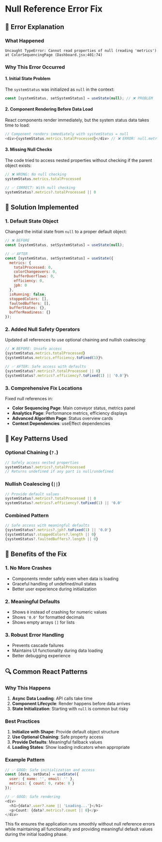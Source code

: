 # Null Reference Error Fix

## 🚨 Error Explanation

### What Happened
```
Uncaught TypeError: Cannot read properties of null (reading 'metrics')
at ColorSequencingPage (Dashboard.jsx:401:74)
```

### Why This Error Occurred

#### 1. **Initial State Problem**
The `systemStatus` was initialized as `null` in the context:
```javascript
const [systemStatus, setSystemStatus] = useState(null); // ❌ PROBLEM
```

#### 2. **Component Rendering Before Data Load**
React components render immediately, but the system status data takes time to load:
```javascript
// Component renders immediately with systemStatus = null
<div>{systemStatus.metrics.totalProcessed}</div> // ❌ ERROR: null.metrics
```

#### 3. **Missing Null Checks**
The code tried to access nested properties without checking if the parent object exists:
```javascript
// ❌ WRONG: No null checking
systemStatus.metrics.totalProcessed

// ✅ CORRECT: With null checking  
systemStatus?.metrics?.totalProcessed || 0
```

## 🔧 Solution Implemented

### 1. **Default State Object**
Changed the initial state from `null` to a proper default object:
```javascript
// ❌ BEFORE
const [systemStatus, setSystemStatus] = useState(null);

// ✅ AFTER
const [systemStatus, setSystemStatus] = useState({
  metrics: {
    totalProcessed: 0,
    colorChangeovers: 0,
    bufferOverflows: 0,
    efficiency: 0,
    jph: 0
  },
  isRunning: false,
  stoppedColors: [],
  faultedBuffers: [],
  bufferStates: {},
  bufferReadiness: {}
});
```

### 2. **Added Null Safety Operators**
Updated all references to use optional chaining and nullish coalescing:
```javascript
// ❌ BEFORE: Unsafe access
{systemStatus.metrics.totalProcessed}
{systemStatus.metrics.efficiency.toFixed(1)}%

// ✅ AFTER: Safe access with defaults
{systemStatus?.metrics?.totalProcessed || 0}
{systemStatus?.metrics?.efficiency?.toFixed(1) || '0.0'}%
```

### 3. **Comprehensive Fix Locations**
Fixed null references in:
- **Color Sequencing Page**: Main conveyor status, metrics panel
- **Analytics Page**: Performance metrics, efficiency displays  
- **Advanced Algorithm Page**: Status overview cards
- **Context Dependencies**: useEffect dependencies

## 🎯 Key Patterns Used

### Optional Chaining (`?.`)
```javascript
// Safely access nested properties
systemStatus?.metrics?.totalProcessed
// Returns undefined if any part is null/undefined
```

### Nullish Coalescing (`||`)
```javascript
// Provide default values
systemStatus?.metrics?.totalProcessed || 0
systemStatus?.metrics?.efficiency?.toFixed(1) || '0.0'
```

### Combined Pattern
```javascript
// Safe access with meaningful defaults
{systemStatus?.metrics?.jph?.toFixed(1) || '0.0'}
{systemStatus?.stoppedColors?.length || 0}
{systemStatus?.faultedBuffers?.length || 0}
```

## 🚀 Benefits of the Fix

### 1. **No More Crashes**
- Components render safely even when data is loading
- Graceful handling of undefined/null states
- Better user experience during initialization

### 2. **Meaningful Defaults**
- Shows `0` instead of crashing for numeric values
- Shows `'0.0'` for formatted decimals
- Shows empty arrays `[]` for lists

### 3. **Robust Error Handling**
- Prevents cascade failures
- Maintains UI functionality during data loading
- Better debugging experience

## 🔍 Common React Patterns

### Why This Happens
1. **Async Data Loading**: API calls take time
2. **Component Lifecycle**: Render happens before data arrives
3. **State Initialization**: Starting with `null` is common but risky

### Best Practices
1. **Initialize with Shape**: Provide default object structure
2. **Use Optional Chaining**: Safe property access
3. **Provide Defaults**: Meaningful fallback values
4. **Loading States**: Show loading indicators when appropriate

### Example Pattern
```javascript
// ✅ GOOD: Safe initialization and access
const [data, setData] = useState({
  user: { name: '', email: '' },
  metrics: { count: 0, rate: 0 }
});

// ✅ GOOD: Safe rendering
<div>
  <h1>{data?.user?.name || 'Loading...'}</h1>
  <p>Count: {data?.metrics?.count || 0}</p>
</div>
```

This fix ensures the application runs smoothly without null reference errors while maintaining all functionality and providing meaningful default values during the initial loading phase.